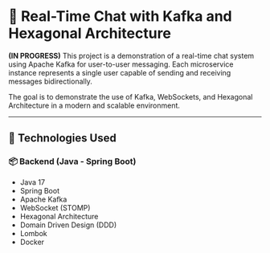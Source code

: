 # 🔁 Real-Time Chat with Kafka and Hexagonal Architecture
**(IN PROGRESS)**
This project is a demonstration of a real-time chat system using Apache Kafka for user-to-user messaging. Each microservice instance represents a single user capable of sending and receiving messages bidirectionally.

The goal is to demonstrate the use of Kafka, WebSockets, and Hexagonal Architecture in a modern and scalable environment.

---

## 🚀 Technologies Used

### 📦 Backend (Java - Spring Boot)
- Java 17
- Spring Boot
- Apache Kafka
- WebSocket (STOMP)
- Hexagonal Architecture
- Domain Driven Design (DDD)
- Lombok
- Docker
